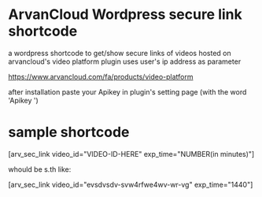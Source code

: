 # ArvanCloud Wordpress secure link shortcode
a wordpress shortcode to get/show secure links of videos hosted on arvancloud's video platform
plugin uses user's ip address as parameter


https://www.arvancloud.com/fa/products/video-platform

after installation paste your Apikey in plugin's setting page (with the word 'Apikey ')
# sample shortcode

[arv_sec_link video_id="VIDEO-ID-HERE" exp_time="NUMBER(in minutes)"]

whould be s.th like:

[arv_sec_link video_id="evsdvsdv-svw4rfwe4wv-wr-vg" exp_time="1440"]
